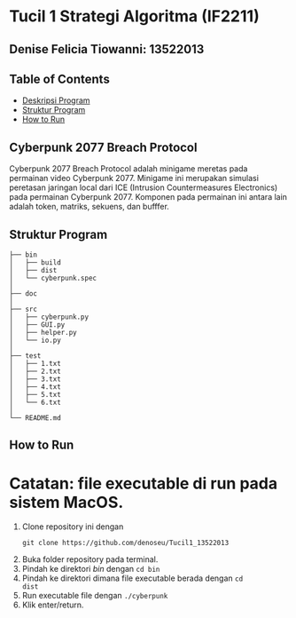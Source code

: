 # Tucil 1 Strategi Algoritma (IF2211)
## Denise Felicia Tiowanni: 13522013

## Table of Contents
* [Deskripsi Program](#cyberpunk-2077)
* [Struktur Program](#structure)
* [How to Run](#setup)


## Cyberpunk 2077 Breach Protocol <a href="cyberpunk-2077"></a>
Cyberpunk 2077 Breach Protocol adalah minigame meretas pada permainan video Cyberpunk 2077. 
Minigame ini merupakan simulasi peretasan jaringan local dari ICE (Intrusion Countermeasures Electronics) 
pada permainan Cyberpunk 2077. Komponen pada permainan ini antara lain adalah token, matriks, sekuens, dan bufffer.

## Struktur Program <a href="structure"></a>

```
├── bin
│   ├── build
│   ├── dist
│   └── cyberpunk.spec
│
├── doc
│
├── src
│   ├── cyberpunk.py
│   ├── GUI.py
│   ├── helper.py
│   └── io.py
│
├── test
│   ├── 1.txt
│   ├── 2.txt
│   ├── 3.txt
│   ├── 4.txt
│   ├── 5.txt
│   └── 6.txt
│
└── README.md
```
         
               

## How to Run <a href="setup"></a>
# Catatan: file executable di run pada sistem MacOS.
1. Clone repository ini dengan 
    ```
    git clone https://github.com/denoseu/Tucil1_13522013
    ```
2. Buka folder repository pada terminal.
3. Pindah ke direktori *bin* dengan `cd bin`
4. Pindah ke direktori dimana file executable berada dengan <code>cd dist</code>
5. Run executable file dengan <code>./cyberpunk</code>
6. Klik enter/return.